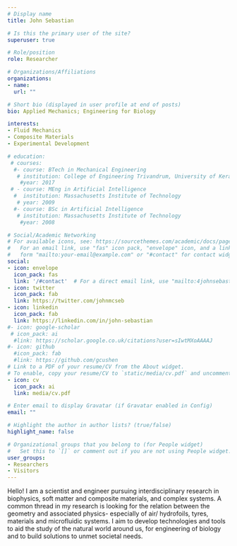 ```yaml
---
# Display name
title: John Sebastian

# Is this the primary user of the site?
superuser: true

# Role/position
role: Researcher

# Organizations/Affiliations
organizations:
- name: 
  url: ""

# Short bio (displayed in user profile at end of posts)
bio: Applied Mechanics; Engineering for Biology

interests:
- Fluid Mechanics
- Composite Materials
- Experimental Development

# education:
 # courses:
  #- course: BTech in Mechanical Engineering 
   # institution: College of Engineering Trivandrum, University of Kerala
    #year: 2017
 # - course: MEng in Artificial Intelligence
  #  institution: Massachusetts Institute of Technology
   # year: 2009
  #- course: BSc in Artificial Intelligence
   # institution: Massachusetts Institute of Technology
    #year: 2008

# Social/Academic Networking
# For available icons, see: https://sourcethemes.com/academic/docs/page-builder/#icons
#   For an email link, use "fas" icon pack, "envelope" icon, and a link in the
#   form "mailto:your-email@example.com" or "#contact" for contact widget.
social:
- icon: envelope
  icon_pack: fas
  link: '/#contact'  # For a direct email link, use "mailto:4johnsebastian@gmail.com".
- icon: twitter
  icon_pack: fab
  link: https://twitter.com/johnmcseb
- icon: linkedin
  icon_pack: fab
  link: https://linkedin.com/in/john-sebastian
#- icon: google-scholar
 # icon_pack: ai
  #link: https://scholar.google.co.uk/citations?user=sIwtMXoAAAAJ
#- icon: github
  #icon_pack: fab
  #link: https://github.com/gcushen
# Link to a PDF of your resume/CV from the About widget.
# To enable, copy your resume/CV to `static/media/cv.pdf` and uncomment the lines below.
- icon: cv
  icon_pack: ai
  link: media/cv.pdf

# Enter email to display Gravatar (if Gravatar enabled in Config)
email: ""

# Highlight the author in author lists? (true/false)
highlight_name: false

# Organizational groups that you belong to (for People widget)
#   Set this to `[]` or comment out if you are not using People widget.
user_groups:
- Researchers
- Visitors
---
```


Hello! I am a scientist and engineer pursuing interdisciplinary research in biophysics, soft matter and composite materials, and complex systems. A common thread in my research is looking for the relation between the geometry and associated physics- especially of air/ hydrofoils, tyres, materials and microfluidic systems. I aim to develop technologies and tools to aid the study of the natural world around us, for engineering of biology and to build solutions to unmet societal needs.
